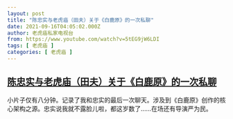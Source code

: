```yaml
---
layout: post
title: "陈忠实与老虎庙（田夫）关于《白鹿原》的一次私聊"
date: 2021-09-16T04:05:02.000Z
author: 老虎庙私家电视台
from: https://www.youtube.com/watch?v=5tEG9jW6LDI
tags: [ 老虎庙 ]
categories: [ 老虎庙 ]
---
```

<!--1631765102000-->
[陈忠实与老虎庙（田夫）关于《白鹿原》的一次私聊](https://www.youtube.com/watch?v=5tEG9jW6LDI)
------

<div>
小片子仅有八分钟。记录了我和忠实的最后一次聊天。涉及到《白鹿原》创作的核心架构之源。忠实说我就不露脸儿啦，都这岁数了……在场还有导演严为民。
</div>

